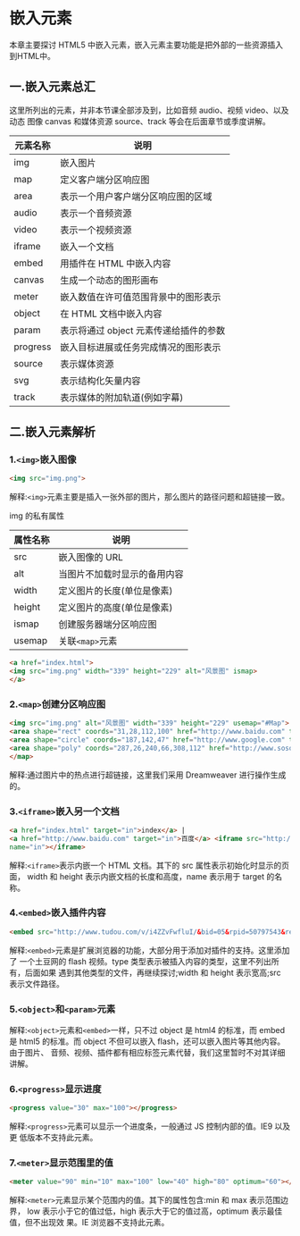 # 嵌入元素

本章主要探讨 HTML5 中嵌入元素，嵌入元素主要功能是把外部的一些资源插入到HTML中。

## 一.嵌入元素总汇

这里所列出的元素，并非本节课全部涉及到，比如音频 audio、视频 video、以及动态 图像 canvas 和媒体资源 source、track 等会在后面章节或季度讲解。

| 元素名称 | 说明 |
| ---- | ---- |
| img | 嵌入图片 |
| map | 定义客户端分区响应图 |
| area | 表示一个用户客户端分区响应图的区域 |
| audio | 表示一个音频资源 |
| video | 表示一个视频资源 |
| iframe | 嵌入一个文档 |
| embed | 用插件在 HTML 中嵌入内容 |
| canvas | 生成一个动态的图形画布 |
| meter | 嵌入数值在许可值范围背景中的图形表示 |
| object | 在 HTML 文档中嵌入内容 |
| param | 表示将通过 object 元素传递给插件的参数 |
| progress | 嵌入目标进展或任务完成情况的图形表示 |
| source | 表示媒体资源 |
| svg | 表示结构化矢量内容 |
| track | 表示媒体的附加轨道(例如字幕) |

## 二.嵌入元素解析

### 1.`<img>`嵌入图像

```html
<img src="img.png">
```

解释:`<img>`元素主要是插入一张外部的图片，那么图片的路径问题和超链接一致。

img 的私有属性

| 属性名称 | 说明 |
| ---- | ---- |
| src | 嵌入图像的 URL |
| alt | 当图片不加载时显示的备用内容 |
| width | 定义图片的长度(单位是像素) |
| height | 定义图片的高度(单位是像素) |
| ismap | 创建服务器端分区响应图 |
| usemap | 关联`<map>`元素 |

```html
<a href="index.html">
<img src="img.png" width="339" height="229" alt="风景图" ismap>
</a>
```

### 2.`<map>`创建分区响应图

```html
<img src="img.png" alt="风景图" width="339" height="229" usemap="#Map"> <map name="Map">
<area shape="rect" coords="31,28,112,100" href="http://www.baidu.com" target="_blank" alt="方形">
<area shape="circle" coords="187,142,47" href="http://www.google.com" target="_blank" alt="圆形">
<area shape="poly" coords="287,26,240,66,308,112" href="http://www.soso.com" target="_blank" alt="多边形">
</map>
```

解释:通过图片中的热点进行超链接，这里我们采用 Dreamweaver 进行操作生成的。

### 3.`<iframe>`嵌入另一个文档

```html
<a href="index.html" target="in">index</a> |
<a href="http://www.baidu.com" target="in">百度</a> <iframe src="http://www.ycku.com" width="600" height="500"
name="in"></iframe>
```

解释:`<iframe>`表示内嵌一个 HTML 文档。其下的 src 属性表示初始化时显示的页面， width 和 height 表示内嵌文档的长度和高度，name 表示用于 target 的名称。

### 4.`<embed>`嵌入插件内容

```html
<embed src="http://www.tudou.com/v/i4ZZvFwfluI/&bid=05&rpid=50797543&resourceI d=50797543_05_05_99/v.swf" type="application/x-shockwave-flash" width="480" height="400"></embed>
```

解释:`<embed>`元素是扩展浏览器的功能，大部分用于添加对插件的支持。这里添加了 一个土豆网的 flash 视频。type 类型表示被插入内容的类型，这里不列出所有，后面如果 遇到其他类型的文件，再继续探讨;width 和 height 表示宽高;src 表示文件路径。

### 5.`<object>`和`<param>`元素

解释:`<object>`元素和`<embed>`一样，只不过 object 是 html4 的标准，而 embed 是 html5 的标准。而 object 不但可以嵌入 flash，还可以嵌入图片等其他内容。由于图片、 音频、视频、插件都有相应标签元素代替，我们这里暂时不对其详细讲解。

### 6.`<progress>`显示进度

```html
<progress value="30" max="100"></progress>
```

解释:`<progress>`元素可以显示一个进度条，一般通过 JS 控制内部的值。IE9 以及更
低版本不支持此元素。

### 7.`<meter>`显示范围里的值

```html
<meter value="90" min="10" max="100" low="40" high="80" optimum="60"></meter>
```

解释:`<meter>`元素显示某个范围内的值。其下的属性包含:min 和 max 表示范围边界， low 表示小于它的值过低，high 表示大于它的值过高，optimum 表示最佳值，但不出现效 果。IE 浏览器不支持此元素。


